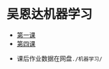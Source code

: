 # 吴恩达机器学习
- [第一课](https://www.bilibili.com/video/av66314465?p=1)
- [第四课](https://www.bilibili.com/video/av66646276?p=1)

* 课后作业数据在网盘`./机器学习/`